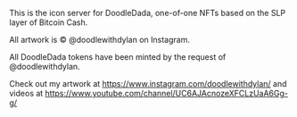 This is the icon server for DoodleDada, one-of-one NFTs based on the SLP layer of Bitcoin Cash.

All artwork is © @doodlewithdylan on Instagram.

All DoodleDada tokens have been minted by the request of @doodlewithdylan.

Check out my artwork at https://www.instagram.com/doodlewithdylan/ 
and videos at https://www.youtube.com/channel/UC6AJAcnozeXFCLzUaA6Gg-g/
